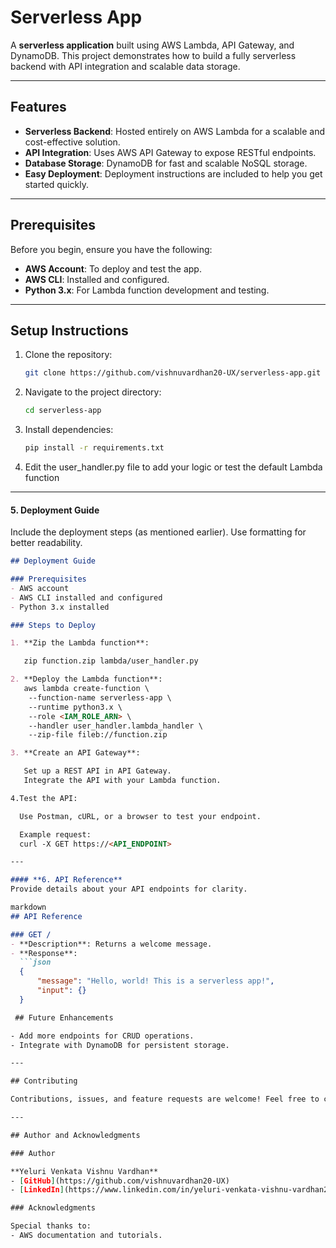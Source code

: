 

# Serverless App

A **serverless application** built using AWS Lambda, API Gateway, and DynamoDB. This project demonstrates how to build a fully serverless backend with API integration and scalable data storage.

---

## Features

- **Serverless Backend**: Hosted entirely on AWS Lambda for a scalable and cost-effective solution.
- **API Integration**: Uses AWS API Gateway to expose RESTful endpoints.
- **Database Storage**: DynamoDB for fast and scalable NoSQL storage.
- **Easy Deployment**: Deployment instructions are included to help you get started quickly.

---

## Prerequisites

Before you begin, ensure you have the following:
- **AWS Account**: To deploy and test the app.
- **AWS CLI**: Installed and configured.
- **Python 3.x**: For Lambda function development and testing.

---

## Setup Instructions

1. Clone the repository:
   ```bash
   git clone https://github.com/vishnuvardhan20-UX/serverless-app.git

2. Navigate to the project directory:
   ```bash
   cd serverless-app

3. Install dependencies:
   ```bash
   pip install -r requirements.txt

4. Edit the user_handler.py file to add your logic or test the default Lambda function
   
---

#### **5. Deployment Guide**
Include the deployment steps (as mentioned earlier). Use formatting for better readability.

```markdown
## Deployment Guide

### Prerequisites
- AWS account
- AWS CLI installed and configured
- Python 3.x installed

### Steps to Deploy

1. **Zip the Lambda function**:

   zip function.zip lambda/user_handler.py

2. **Deploy the Lambda function**:
   aws lambda create-function \
    --function-name serverless-app \
    --runtime python3.x \
    --role <IAM_ROLE_ARN> \
    --handler user_handler.lambda_handler \
    --zip-file fileb://function.zip

3. **Create an API Gateway**:

   Set up a REST API in API Gateway.
   Integrate the API with your Lambda function.

4.Test the API:

  Use Postman, cURL, or a browser to test your endpoint.

  Example request:
  curl -X GET https://<API_ENDPOINT>

---

#### **6. API Reference**
Provide details about your API endpoints for clarity.

markdown
## API Reference

### GET /
- **Description**: Returns a welcome message.
- **Response**:
  ```json
  {
      "message": "Hello, world! This is a serverless app!",
      "input": {}
  }

 ## Future Enhancements

- Add more endpoints for CRUD operations.
- Integrate with DynamoDB for persistent storage.

---

## Contributing

Contributions, issues, and feature requests are welcome! Feel free to check the [issues page](https://github.com/vishnuvardhan20-UX/serverless-app/issues).

---

## Author and Acknowledgments

### Author

**Yeluri Venkata Vishnu Vardhan**  
- [GitHub](https://github.com/vishnuvardhan20-UX)
- [LinkedIn](https://www.linkedin.com/in/yeluri-venkata-vishnu-vardhan2001/)

### Acknowledgments

Special thanks to:
- AWS documentation and tutorials.
